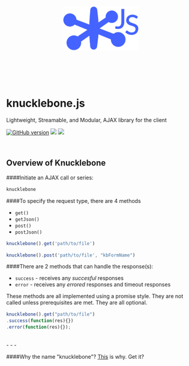 <br>  
<br>  
<br>  
<p align="center">
<img src="logo.png"> 	
</p>
<br>  
<br>  
<br>  
<br>  


# knucklebone.js
Lightweight, Streamable, and Modular, AJAX library for the client

[![GitHub version](https://badge.fury.io/gh/samueleaton%2Fknucklebone.svg)](http://badge.fury.io/gh/samueleaton%2Fknucklebone) <img src="https://img.shields.io/badge/license-MIT-blue.svg"> <img src="https://img.shields.io/badge/bower-knucklebone-yellow.svg"> 


<br>


## Overview of Knucklebone

####Initiate an AJAX call or series:
```javascript
knucklebone
```

####To specify the request type, there are 4 methods
- `get()`
- `getJson()`
- `post()`
- `postJson()`

```javascript
knucklebone().get('path/to/file')
```
```javascript
knucklebone().post('path/to/file', "kbFormName")
```

####There are 2 methods that can handle the response(s):
- `success` - receives any *succesful* responses
- `error` - receives any *errored* responses and timeout responses

These methods are all implemented using a promise style. They are not called unless prerequisites are met. They are all optional.
```javascript
knucklebone().get("path/to/file")
.success(function(res){})
.error(function(res){});
```  
<br> 
- - -

####Why the name "knucklebone"?
[This](https://en.wikipedia.org/wiki/Knucklebones) is why. Get it? 
